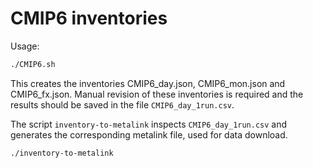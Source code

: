 # CMIP6 inventories

Usage:

```bash
./CMIP6.sh
```

This creates the inventories CMIP6\_day.json, CMIP6\_mon.json and CMIP6\_fx.json.
Manual revision of these inventories is required and the results should be saved in the file `CMIP6_day_1run.csv`.

The script `inventory-to-metalink` inspects `CMIP6_day_1run.csv` and generates the corresponding metalink file, used for data download.

```bash
./inventory-to-metalink
```
